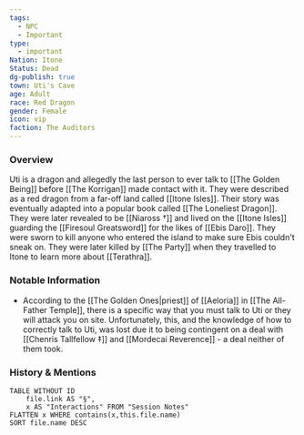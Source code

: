 ```yaml
---
tags:
  - NPC
  - Important
type:
  - important
Nation: Itone
Status: Dead
dg-publish: true
town: Uti's Cave
age: Adult
race: Red Dragon
gender: Female
icon: vip
faction: The Auditors
---
```

### Overview
Uti is a dragon and allegedly the last person to ever talk to [[The Golden Being]] before [[The Korrigan]] made contact with it. They were described as a red dragon from a far-off land called [[Itone Isles]]. Their story was eventually adapted into a popular book called [[The Loneliest Dragon]]. They were later revealed to be [[Niaross †]] and lived on the [[Itone Isles]] guarding the [[Firesoul Greatsword]] for the likes of [[Ebis Daro]]. They were sworn to kill anyone who entered the island to make sure Ebis couldn't sneak on. They were later killed by [[The Party]] when they travelled to Itone to learn more about [[Terathra]]. 

### Notable Information
- According to the [[The Golden Ones|priest]] of [[Aeloria]] in [[The All-Father Temple]], there is a specific way that you must talk to Uti or they will attack you on site. Unfortunately, this, and the knowledge of how to correctly talk to Uti, was lost due it to being contingent on a deal with [[Chenris Tallfellow ‡]] and [[Mordecai Reverence]] - a deal neither of them took.

### History & Mentions
```dataview
TABLE WITHOUT ID
	file.link AS "§", 
	x AS "Interactions" FROM "Session Notes"
FLATTEN x WHERE contains(x,this.file.name) 
SORT file.name DESC
```